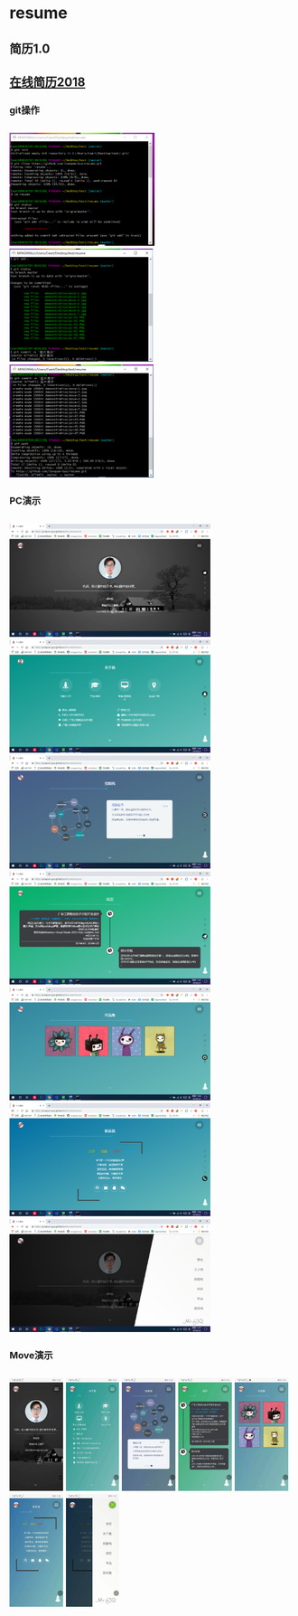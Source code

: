 # resume
## 简历1.0

[在线简历2018](https://junquan-guo.github.io/resume/)
----------------------------------------------------------
### git操作<br>
<img src="https://github.com/Junquan-Guo/resume/blob/master/demonstration/git-01.PNG" height="200" alt="git操作1"/>   <img src="https://github.com/Junquan-Guo/resume/blob/master/demonstration/git-02.PNG" height="200" alt="git操作2"/>   <img src="https://github.com/Junquan-Guo/resume/blob/master/demonstration/git-03.PNG" height="200" alt="git操作3"/>
---------------------------------------------------------
### PC演示<br>
<img src="https://github.com/Junquan-Guo/resume/blob/master/demonstration/pc-01.PNG" height="200" alt="PC演示1"/>   <img src="https://github.com/Junquan-Guo/resume/blob/master/demonstration/pc-02.PNG" height="200" alt="PC演示2"/>   <img src="https://github.com/Junquan-Guo/resume/blob/master/demonstration/pc-03.PNG" height="200" alt="PC演示3"/> <img src="https://github.com/Junquan-Guo/resume/blob/master/demonstration/pc-04.PNG" height="200" alt="PC演示4"/>   <img src="https://github.com/Junquan-Guo/resume/blob/master/demonstration/pc-05.PNG" height="200" alt="PC演示5"/>   <img src="https://github.com/Junquan-Guo/resume/blob/master/demonstration/pc-06.PNG" height="200" alt="PC演示6"/>   <img src="https://github.com/Junquan-Guo/resume/blob/master/demonstration/pc-07.PNG" height="200" alt="PC演示7"/>
---------------------------------------------------------
###  Move演示<br>
<img src="https://github.com/Junquan-Guo/resume/blob/master/demonstration/move-1.jpg" height="200" alt="Move演示1"/>   <img src="https://github.com/Junquan-Guo/resume/blob/master/demonstration/move-2.jpg" height="200" alt="Move演示2"/>   <img src="https://github.com/Junquan-Guo/resume/blob/master/demonstration/move-3.jpg" height="200" alt="Move演示3"/> <img src="https://github.com/Junquan-Guo/resume/blob/master/demonstration/move-4.jpg" height="200" alt="Move演示4"/>   <img src="https://github.com/Junquan-Guo/resume/blob/master/demonstration/move-5.jpg" height="200" alt="Move演示5"/>   <img src="https://github.com/Junquan-Guo/resume/blob/master/demonstration/move-6.jpg" height="200" alt="Move演示6"/>   <img src="https://github.com/Junquan-Guo/resume/blob/master/demonstration/move-7.jpg" height="200" alt="Move演示7"/>
---------------------------------------------------------

